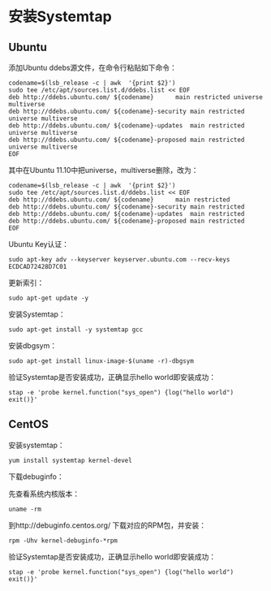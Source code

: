 # 安装Systemtap

## Ubuntu

添加Ubuntu ddebs源文件，在命令行粘贴如下命令：

    codename=$(lsb_release -c | awk  '{print $2}')
    sudo tee /etc/apt/sources.list.d/ddebs.list << EOF
    deb http://ddebs.ubuntu.com/ ${codename}      main restricted universe multiverse
    deb http://ddebs.ubuntu.com/ ${codename}-security main restricted universe multiverse
    deb http://ddebs.ubuntu.com/ ${codename}-updates  main restricted universe multiverse
    deb http://ddebs.ubuntu.com/ ${codename}-proposed main restricted universe multiverse
    EOF

其中在Ubuntu 11.10中把universe，multiverse删除，改为：

    codename=$(lsb_release -c | awk  '{print $2}')
    sudo tee /etc/apt/sources.list.d/ddebs.list << EOF
    deb http://ddebs.ubuntu.com/ ${codename}      main restricted
    deb http://ddebs.ubuntu.com/ ${codename}-security main restricted
    deb http://ddebs.ubuntu.com/ ${codename}-updates  main restricted
    deb http://ddebs.ubuntu.com/ ${codename}-proposed main restricted
    EOF

Ubuntu Key认证：

    sudo apt-key adv --keyserver keyserver.ubuntu.com --recv-keys ECDCAD72428D7C01

更新索引：

    sudo apt-get update -y

安装Systemtap：

``` 
sudo apt-get install -y systemtap gcc 
```

安装dbgsym：

    sudo apt-get install linux-image-$(uname -r)-dbgsym

验证Systemtap是否安装成功，正确显示hello world即安装成功：

    stap -e 'probe kernel.function("sys_open") {log("hello world") exit()}'

## CentOS

安装systemtap：

    yum install systemtap kernel-devel

下载debuginfo：

先查看系统内核版本：

    uname -rm

到http://debuginfo.centos.org/ 下载对应的RPM包，并安装：

    rpm -Uhv kernel-debuginfo-*rpm

验证Systemtap是否安装成功，正确显示hello world即安装成功：

    stap -e 'probe kernel.function("sys_open") {log("hello world") exit()}'
